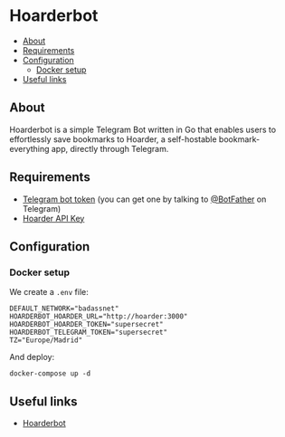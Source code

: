 # Hoarderbot

- [About](#about)
- [Requirements](#requirements)
- [Configuration](#configuration)
  * [Docker setup](#docker-setup)
- [Useful links](#useful-links)

## About

Hoarderbot is a simple Telegram Bot written in Go that enables users to effortlessly save bookmarks to Hoarder, a self-hostable bookmark-everything app, directly through Telegram.

## Requirements

- [Telegram bot token](https://core.telegram.org/bots/features#botfather) (you can get one by talking to [@BotFather](https://t.me/BotFather) on Telegram)
- [Hoarder API Key](https://docs.hoarder.app/screenshots#settings)

## Configuration

### Docker setup

We create a `.env` file:

```shell
DEFAULT_NETWORK="badassnet"
HOARDERBOT_HOARDER_URL="http://hoarder:3000"
HOARDERBOT_HOARDER_TOKEN="supersecret"
HOARDERBOT_TELEGRAM_TOKEN="supersecret"
TZ="Europe/Madrid"
```

And deploy:

    docker-compose up -d

## Useful links

- [Hoarderbot](https://github.com/Madh93/hoarderbot)
